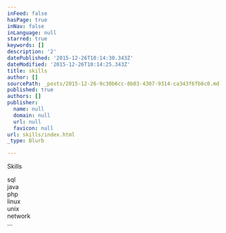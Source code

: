 ```yaml
---
inFeed: false
hasPage: true
inNav: false
inLanguage: null
starred: true
keywords: []
description: '2'
datePublished: '2015-12-26T10:14:30.343Z'
dateModified: '2015-12-26T10:14:25.343Z'
title: skills
author: []
sourcePath: _posts/2015-12-26-9c30b6cc-8b03-4307-9314-ca343f6fb6c0.md
published: true
authors: []
publisher:
  name: null
  domain: null
  url: null
  favicon: null
url: skills/index.html
_type: Blurb

---
```

Skills

sql  
java  
php  
linux  
unix  
network  
...